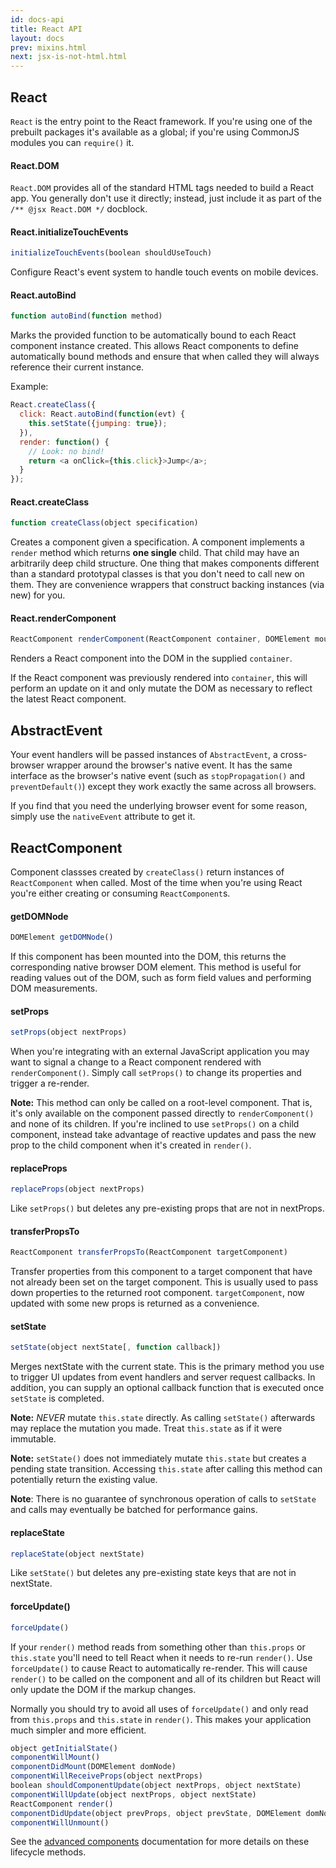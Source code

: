 ```yaml
---
id: docs-api
title: React API
layout: docs
prev: mixins.html
next: jsx-is-not-html.html
---
```


## React

`React` is the entry point to the React framework. If you're using one of the prebuilt packages it's available as a global; if you're using CommonJS modules you can `require()` it.

#### React.DOM

`React.DOM` provides all of the standard HTML tags needed to build a React app. You generally don't use it directly; instead, just include it as part of the `/** @jsx React.DOM */` docblock.

#### React.initializeTouchEvents

```javascript
initializeTouchEvents(boolean shouldUseTouch)
```

Configure React's event system to handle touch events on mobile devices.

#### React.autoBind

```javascript
function autoBind(function method)
```

Marks the provided function to be automatically bound to each React component instance created. This allows React components to define automatically bound methods and ensure that when called they will always reference their current instance.

Example:

```javascript
React.createClass({
  click: React.autoBind(function(evt) {
    this.setState({jumping: true});
  }),
  render: function() {
    // Look: no bind!
    return <a onClick={this.click}>Jump</a>;
  }
});
```

#### React.createClass

```javascript
function createClass(object specification)
```

Creates a component given a specification. A component implements a `render` method which returns **one single** child. That child may have an arbitrarily deep child structure. One thing that makes components different than a standard prototypal classes is that you don't need to call new on them. They are convenience wrappers that construct backing instances (via new) for you.

#### React.renderComponent

```javascript
ReactComponent renderComponent(ReactComponent container, DOMElement mountPoint)
```

Renders a React component into the DOM in the supplied `container`.

If the React component was previously rendered into `container`, this will perform an update on it and only mutate the DOM as necessary to reflect the latest React component.

## AbstractEvent

Your event handlers will be passed instances of `AbstractEvent`, a cross-browser wrapper around the browser's native event. It has the same interface as the browser's native event (such as `stopPropagation()` and `preventDefault()`) except they work exactly the same across all browsers.

If you find that you need the underlying browser event for some reason, simply use the `nativeEvent` attribute to get it.

## ReactComponent

Component classses created by `createClass()` return instances of `ReactComponent` when called. Most of the time when you're using React you're either creating or consuming `ReactComponent`s.

#### getDOMNode

```javascript
DOMElement getDOMNode()
```

If this component has been mounted into the DOM, this returns the corresponding native browser DOM element. This method is useful for reading values out of the DOM, such as form field values and performing DOM measurements.

#### setProps

```javascript
setProps(object nextProps)
```

When you're integrating with an external JavaScript application you may want to signal a change to a React component rendered with `renderComponent()`. Simply call `setProps()` to change its properties and trigger a re-render.

**Note:** This method can only be called on a root-level component. That is, it's only available on the component passed directly to `renderComponent()` and none of its children. If you're inclined to use `setProps()` on a child component, instead take advantage of reactive updates and pass the new prop to the child component when it's created in `render()`.

#### replaceProps

```javascript
replaceProps(object nextProps)
```

Like `setProps()` but deletes any pre-existing props that are not in nextProps.

#### transferPropsTo

```javascript
ReactComponent transferPropsTo(ReactComponent targetComponent)
```

Transfer properties from this component to a target component that have not already been set on the target component. This is usually used to pass down properties to the returned root component. `targetComponent`, now updated with some new props is returned as a convenience.

#### setState

```javascript
setState(object nextState[, function callback])
```

Merges nextState with the current state. This is the primary method you use to trigger UI updates from event handlers and server request callbacks.  In addition, you can supply an optional callback function that is executed once `setState` is completed.

**Note:** *NEVER* mutate `this.state` directly. As calling `setState()` afterwards may replace the mutation you made. Treat `this.state` as if it were immutable.

**Note:** `setState()` does not immediately mutate `this.state` but creates a pending state transition. Accessing `this.state` after calling this method can potentially return the existing value.

**Note**: There is no guarantee of synchronous operation of calls to `setState` and calls may eventually be batched for performance gains.

#### replaceState

```javascript
replaceState(object nextState)
```

Like `setState()` but deletes any pre-existing state keys that are not in nextState.

#### forceUpdate()

```javascript
forceUpdate()
```

If your `render()` method reads from something other than `this.props` or `this.state` you'll need to tell React when it needs to re-run `render()`. Use `forceUpdate()` to cause React to automatically re-render. This will cause `render()` to be called on the component and all of its children but React will only update the DOM if the markup changes.

Normally you should try to avoid all uses of `forceUpdate()` and only read from `this.props` and `this.state` in `render()`. This makes your application much simpler and more efficient.

```javascript
object getInitialState()
componentWillMount()
componentDidMount(DOMElement domNode)
componentWillReceiveProps(object nextProps)
boolean shouldComponentUpdate(object nextProps, object nextState)
componentWillUpdate(object nextProps, object nextState)
ReactComponent render()
componentDidUpdate(object prevProps, object prevState, DOMElement domNode)
componentWillUnmount()
```

See the [advanced components](advanced-components.html) documentation for more details on these lifecycle methods.
